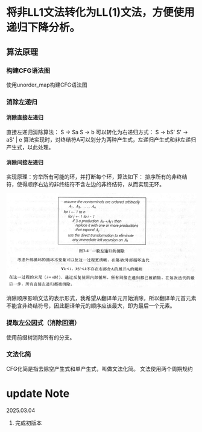 # 将非LL1文法转化为LL(1)文法，方便使用递归下降分析。

## 算法原理

### 构建CFG语法图
使用unorder_map构建CFG语法图

### 消除左递归
#### 消除直接左递归
直接左递归消除算法：
S -> Sa
S -> b
可以转化为右递归方式：
S -> bS'
S' -> aS' | e
算法实现时，对终结符A可以划分为两种产生式，左递归产生式和非左递归产生式，以此处理。

#### 消除间接左递归
实现原理：穷举所有可能的环，并打断每个环，算法如下：
排序所有的非终结符，使得顺序右边的非终结符不含左边的非终结符，从而实现无环。

![alt text](image.png)

消除顺序影响文法的表示形式，我希望从翻译单元开始消除，所以翻译单元首元素不能含非终结符号，因此翻译单元的顺序应该最大，即为最后一个元素。


### 提取左公因式（消除回溯）

使用前缀树消除所有的分支。


### 文法化简

CFG化简是指去除空产生式和单产生式，叫做文法化简。
文法使用两个周期规约

# update Note

2025.03.04
1. 完成初版本
